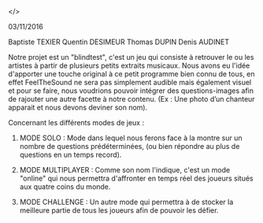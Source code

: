 <<FeelTheSound/>/>

03/11/2016

Baptiste TEXIER
Quentin DESIMEUR
Thomas DUPIN
Denis AUDINET

Notre projet est un "blindtest", c'est un jeu qui consiste à retrouver le ou les artistes à partir de plusieurs petits extraits musicaux.
Nous avons eu l'idée d'apporter une touche original à ce petit programme bien connu de tous, en effet FeelTheSound ne sera pas simplement audible mais également visuel et pour se faire, nous voudrions pouvoir intégrer des questions-images afin de rajouter une autre facette à notre contenu.
(Ex : Une photo d’un chanteur apparait et nous devons deviner son nom).

Concernant les différents modes de jeux :

1) MODE SOLO : Mode dans lequel nous ferons face à la montre sur un nombre de questions prédéterminées, (ou bien répondre au plus de questions en un temps record).

2) MODE MULTIPLAYER : Comme son nom l'indique, c'est un mode "online" qui nous permettra d'affronter en temps réel des joueurs situés aux quatre coins du monde.

3) MODE CHALLENGE : Un autre mode qui permettra à <FeelTheSound/> de stocker la meilleure partie de tous les joueurs afin de pouvoir les défier.
